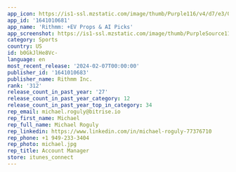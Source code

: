 ```yaml
---
app_icon: https://is1-ssl.mzstatic.com/image/thumb/Purple116/v4/d7/e3/0f/d7e30f6a-d572-ab12-89b1-c4263f814a79/AppIcon-1x_U007epad-85-220.png/1024x1024bb.png
app_id: '1641010681'
app_name: 'Rithmm: +EV Props & AI Picks'
app_screenshot: https://is1-ssl.mzstatic.com/image/thumb/PurpleSource116/v4/36/f7/d1/36f7d10b-c9a4-ff68-8388-7a80401afa86/7e261067-7763-4e2d-a8e3-4f17a77e12d0_Slice_1.png/1284x2778bb.png
category: Sports
country: US
id: b0GkJlHe8Vc-
language: en
most_recent_release: '2024-02-07T00:00:00'
publisher_id: '1641010683'
publisher_name: Rithmm Inc.
rank: '312'
release_count_in_past_year: '27'
release_count_in_past_year_category: 12
release_count_in_past_year_top_in_category: 34
rep_email: michael.roguly@bitrise.io
rep_first_name: Michael
rep_full_name: Michael Roguly
rep_linkedin: https://www.linkedin.com/in/michael-roguly-77376710
rep_phone: +1 949-233-3404
rep_photo: michael.jpg
rep_title: Account Manager
store: itunes_connect
---
```

